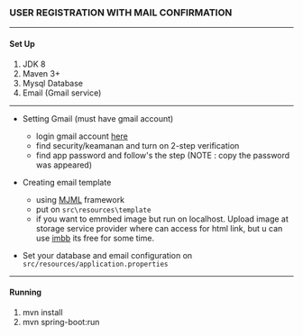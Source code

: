 ### USER REGISTRATION WITH MAIL CONFIRMATION

 ---

#### Set Up
1. JDK 8
2. Maven 3+
3. Mysql Database
4. Email (Gmail service)
---

- Setting Gmail (must have gmail account)
    * login  gmail account [here](https://myaccount.google.com/)
    * find security/keamanan and turn on 2-step verification 
    * find app password and follow's the step (NOTE : copy the password was appeared)

- Creating email template
    * using [MJML](https://mjml.io/) framework
    * put on `src\resources\template`
    * if you want to emmbed image but run on localhost. Upload image at storage service provider where can access for html link, but u can use [imbb](https://id.imgbb.com/) its free for some time. 

- Set your database and email configuration on `src/resources/application.properties`

---
#### Running
1. mvn install
2. mvn spring-boot:run